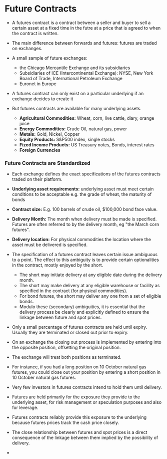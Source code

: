 # Future Contracts
- A futures contract is a contract between a seller and buyer to sell a certain asset at a fixed time in the futre at a price that is agreed to when the contract is written.
- The main difference between forwards and futures: futures are traded on exchanges.
- A small sample of future exchanges: 
  - the Chicago Mercantile Exchange and its subsidiaries
  - Subsidiaries of ICE (Intercontinental Exchange): NYSE, New York Board of Trade, International Petroleum Exchange
  - Euronet in Europe

- A futures contract can only exist on a particular underlying if an exchange decides to create it
- But futures contracts are available for many underlying assets.
  - __Agricultural Commodities:__ Wheat, corn, live cattle, diary, orange juice
  - __Energy Commodities:__ Crude Oil, natural gas, power
  - __Metals:__ Gold, Nickel, Copper
  - __Equity Products:__ S&P500 index, single stocks
  - __Fized Income Products:__ US Treasury notes, Bonds, interest rates
  - __Foreign Currencies__

### Future Contracts are Standardized
- Each exchange defines the exact specifications of the futures contracts traded on their platform.
- __Underlying asset requirements:__ underlying asset must meet certain conditions to be acceptable e.g. the grade of wheat, the maturity of bonds
- __Contract size:__ E.g. 100 barrels of crude oil, $100,000 bond face value.
- __Delivery Month:__ The month when delivery must be made is specified. Futures are often referred to by the delivery month, eg "the March corn futures".
- __Delivery location:__ For physical commodities the location where the asset must be delivered is specified.
- The specification of a futures contract leaves certain issue ambiguous to a point. The effect to this ambiguity is to provide certain optionalities in the contract, mostly enjoyed by the short.
  - The short may initiate delivery at any eligible date during the delivery month.
  - The short may make delivery at any eligible warehouse or facility as specified in the contract (for physical commodities).
  - For bond futures, the short may deliver any one from a set of eligible bonds.
  - Modulo these (secondary) ambiguities, it is essential that the delivery process be clearly and explicitly defined to ensure the linkage between future and spot prices.

- Only a small percentage of futures contracts are held until expiry. Usually they are terminated or closed out prior to expiry.
- On an exchange the closing out process is implemented by entering into the opposite position, offsetting the original position.
- The exchange will treat both positions as terminated.
- For instance, if you had a long position on 10 October natural gas futures, you could close out your position by entering a short position in 10 October natural gas futures.
- Very few investors in futures contracts intend to hold them until delivery.
- Futures are held primarily for the exposure they provide to the underlying asset, for risk management or speculation purposes and also for leverage.
- Futures contracts reliably provide this exposure to the underlying because futures prices track the cash price closely.
- The close relationship between futures and spot prices is a direct consequence of the linkage between them implied by the possibility of delivery.
- 
